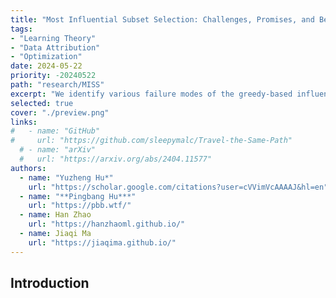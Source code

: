 ```yaml
---
title: "Most Influential Subset Selection: Challenges, Promises, and Beyond"
tags:
- "Learning Theory"
- "Data Attribution"
- "Optimization"
date: 2024-05-22
priority: -20240522
path: "research/MISS"
excerpt: "We identify various failure modes of the greedy-based influential subset selection problem used by the community, and prove that being \"adaptive\" helps in a non-obvious way."
selected: true
cover: "./preview.png"
links:
#   - name: "GitHub"
#     url: "https://github.com/sleepymalc/Travel-the-Same-Path"
  # - name: "arXiv"
  #   url: "https://arxiv.org/abs/2404.11577"
authors:
  - name: "Yuzheng Hu*"
    url: "https://scholar.google.com/citations?user=cVVimVcAAAAJ&hl=en"
  - name: "**Pingbang Hu***"
    url: "https://pbb.wtf/"
  - name: Han Zhao
    url: "https://hanzhaoml.github.io/"
  - name: Jiaqi Ma
    url: "https://jiaqima.github.io/"
---
```


## Introduction
